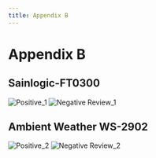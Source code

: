 ```yaml
---
title: Appendix B
---
```

# Appendix B

## Sainlogic-FT0300
![Positive_1](https://github.com/EGR314-Spring2024-Team303/EGR314-Spring2024-Team303.github.io/assets/156623314/93d2c69d-7b62-48e2-a7fe-62abeee2f9a6)
![Negative Review_1](https://github.com/EGR314-Spring2024-Team303/EGR314-Spring2024-Team303.github.io/assets/156623314/8fc9ecbe-b0e7-4087-b84a-a0be3815b0b7)

## Ambient Weather WS-2902
![Positive_2](https://github.com/EGR314-Spring2024-Team303/EGR314-Spring2024-Team303.github.io/assets/156623314/99d01d1a-280f-47a1-9d16-ec2c727b37c5)
![Negative Review_2](https://github.com/EGR314-Spring2024-Team303/EGR314-Spring2024-Team303.github.io/assets/156623314/5f530860-d5c8-427c-a583-a0758a2a1446)

